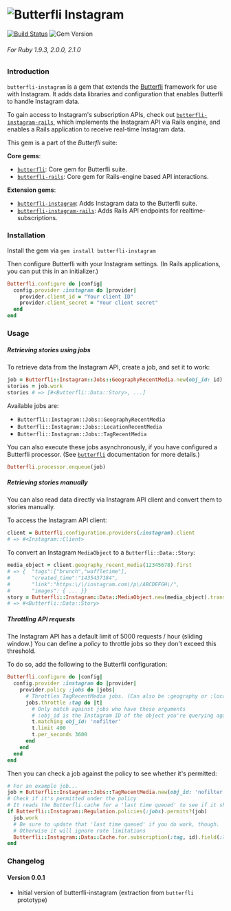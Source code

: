 ![Butterfli](http://cdn.delner.com/www/images/projects/butterfli/logo_small.svg)
Instagram
==========

[![Build Status](https://travis-ci.org/delner/butterfli-instagram.svg?branch=master)](https://travis-ci.org/delner/butterfli-instagram) ![Gem Version](https://img.shields.io/gem/v/butterfli-instagram.svg?maxAge=2592000)
###### *For Ruby 1.9.3, 2.0.0, 2.1.0*

### Introduction

`butterfli-instagram` is a gem that extends the [Butterfli](https://github.com/delner/butterfli) framework for use with Instagram. It adds data libraries and configuration that enables Butterfli to handle Instagram data.

To gain access to Instagram's subscription APIs, check out [`butterfli-instagram-rails`](https://github.com/delner/butterfli-instagram-rails), which implements the Instagram API via Rails engine, and enables a Rails application to receive real-time Instagram data.

This gem is a part of the *Butterfli* suite:

**Core gems**:
 - [`butterfli`](https://github.com/delner/butterfli): Core gem for Butterfli suite.
 - [`butterfli-rails`](https://github.com/delner/butterfli-rails): Core gem for Rails-engine based API interactions.

**Extension gems**:
 - [`butterfli-instagram`](https://github.com/delner/butterfli-instagram): Adds Instagram data to the Butterfli suite.
 - [`butterfli-instagram-rails`](https://github.com/delner/butterfli-instagram-rails): Adds Rails API endpoints for realtime-subscriptions.

### Installation

Install the gem via `gem install butterfli-instagram`

Then configure Butterfli with your Instagram settings. (In Rails applications, you can put this in an initializer.)

```ruby
Butterfli.configure do |config|
  config.provider :instagram do |provider|
    provider.client_id = "Your client ID"
    provider.client_secret = "Your client secret"
  end
end
```

### Usage

##### Retrieving stories using jobs

To retrieve data from the Instagram API, create a job, and set it to work:

```ruby
job = Butterfli::Instagram::Jobs::GeographyRecentMedia.new(obj_id: id)
stories = job.work
stories # => [#<Butterfli::Data::Story>, ...]
```

Available jobs are:

 - `Butterfli::Instagram::Jobs::GeographyRecentMedia`
 - `Butterfli::Instagram::Jobs::LocationRecentMedia`
 - `Butterfli::Instagram::Jobs::TagRecentMedia`

You can also execute these jobs asynchronously, if you have configured a Butterfli processor. (See [`butterfli`](https://github.com/delner/butterfli) documentation for more details.)

```ruby
Butterfli.processor.enqueue(job)
```

##### Retrieving stories manually

You can also read data directly via Instagram API client and convert them to stories manually.

To access the Instagram API client:
```ruby
client = Butterfli.configuration.providers(:instagram).client
# => #<Instagram::Client>
```

To convert an Instagram `MediaObject` to a `Butterfli::Data::Story`:
```ruby
media_object = client.geography_recent_media(12345678).first
# => {  "tags":["brunch","waffletime"],
#       "created_time":"1435437184",
#       "link":"https:\/\/instagram.com\/p\/ABCDEFGH\/",
#       "images": { ... }}
story = Butterfli::Instagram::Data::MediaObject.new(media_object).transform
# => #<Butterfli::Data::Story>
```

##### Throttling API requests

The Instagram API has a default limit of 5000 requests / hour (sliding window.) You can define a *policy* to throttle jobs so they don't exceed this threshold.

To do so, add the following to the Butterfli configuration:

```ruby
Butterfli.configure do |config|
  config.provider :instagram do |provider|
    provider.policy :jobs do |jobs|
      # Throttles TagRecentMedia jobs. (Can also be :geography or :location)
      jobs.throttle :tag do |t|
        # Only match against jobs who have these arguments
        # :obj_id is the Instagram ID of the object you're querying against
        t.matching obj_id: 'nofilter'
        t.limit 400
        t.per_seconds 3600
      end
    end
  end
end
```

Then you can check a job against the policy to see whether it's permitted:

```ruby
# For an example job...
job = Butterfli::Instagram::Jobs::TagRecentMedia.new(obj_id: 'nofilter')
# Check if it's permitted under the policy
# It reads the Butterfli.cache for a 'last time queued' to see if it should run
if Butterfli::Instagram::Regulation.policies(:jobs).permits?(job) 
  job.work
  # Be sure to update that 'last time queued' if you do work, though.
  # Otherwise it will ignore rate limitations
  Butterfli::Instagram::Data::Cache.for.subscription(:tag, id).field(:last_time_queued).write(Time.now)
end
```

### Changelog

#### Version 0.0.1

 - Initial version of butterfli-instagram (extraction from `butterfli` prototype)
